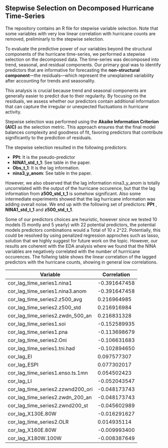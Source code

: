 ## Stepwise Selection on Decomposed Hurricane Time-Series
The repository contains an R file for stepwise variable selection.
Note that some variables with very low linear correlation with hurricane counts are removed, preliminarly to the stepwise selection.

To evaluate the predictive power of our variables beyond the structural components of the hurricane time-series, we performed a stepwise selection on the decomposed data. The time-series was decomposed into trend, seasonal, and residual components. Our primary goal was to identify predictors that are informative for forecasting the **non-structural component**—the residuals—which represent the unexplained variability after accounting for trends and seasonality.

This analysis is crucial because trend and seasonal components are generally easier to predict due to their regularity. By focusing on the residuals, we assess whether our predictors contain additional information that can capture the irregular or unexpected fluctuations in hurricane activity.

Stepwise selection was performed using the **Akaike Information Criterion (AIC)** as the selection metric. This approach ensures that the final model balances complexity and goodness of fit, favoring predictors that contribute significantly to the prediction of residuals.

The stepwise selection resulted in the following predictors:
- **PPt**: It is the pseudo-predictor
- **NINA1_std_t_1**: See table in the paper.
- **Obs_t_1**: It is the lag information.
- **nina3_y_anom**: See table in the paper.

However, we also observed that the lag information nina3_y_anom is totally uncorrelated with the output of the hurricane occurence, but that the lag information
from **z500_std_t_1**  is somehow significant. Also some intermediate experiments showed that the lag hurricane information was adding overall noise. 
We end up with  the following set of predictors: **PPt** , **NINA1_std_t_1** and  **z500_std_t_1**. 

Some of our predictors choices are heuristic, however  since we tested 10 models (5 montly and 5 yearly) with 22 potential predictors, the potential models predictors combinations would a Total of 10 x 2^22. Potentially, this could be resolved by using penalized regression approches such as lasso, solution that we highly suggest for future work on the topic. However, our results are coherent with the EDA analysis where we found that the NINA variables are negatively correlated with the number of hurrricane occurences. The follwing table shows the linear correlation of the lagged predictors with the hurricane counts, showing in general low correlations.

| Variable                                | Correlation     |
|-----------------------------------------|-----------------|
| cor_lag_time_series1.nina1              | -0.391647458    |
| cor_lag_time_series1.nina3.anom         | -0.391647458    |
| cor_lag_time_series2.z500_avg           | 0.216964985     |
| cor_lag_time_series2.z500_std           | 0.216916984     |
| cor_lag_time_series2.zwdn_500_an        | 0.216831328     |
| cor_lag_time_series1.soi                | -0.152589935    |
| cor_lag_time_series1.pna                | -0.113698679    |
| cor_lag_time_series2.Oni                | -0.106631683    |
| cor_lag_time_series1.tni.had            | -0.102894650    |
| cor_lag_EI                              | 0.097577307     |
| cor_lag_ESPI                            | 0.077302017     |
| cor_lag_time_series1.enso.ts.1mn        | 0.054502423     |
| cor_lag_LI                              | -0.052043547    |
| cor_lag_time_series2.zzwnd200_ori       | -0.048173743    |
| cor_lag_time_series2.zwdn_200_an        | -0.048173743    |
| cor_lag_time_series2.zwnd200_st         | -0.045602989    |
| cor_lag_X130E.80W                       | -0.016291627    |
| cor_lag_time_series2.OLR                | 0.014935114     |
| cor_lag_X160E.80W                       | -0.009993400    |
| cor_lag_X180W.100W                      | -0.008387649    |







